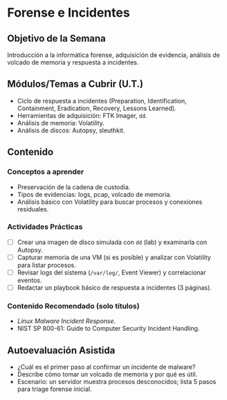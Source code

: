 # Forense e Incidentes

## Objetivo de la Semana
Introducción a la informática forense, adquisición de evidencia, análisis de volcado de memoria y respuesta a incidentes.

## Módulos/Temas a Cubrir (U.T.)
- Ciclo de respuesta a incidentes (Preparation, Identification, Containment, Eradication, Recovery, Lessons Learned).
- Herramientas de adquisición: FTK Imager, `dd`.
- Análisis de memoria: Volatility.
- Análisis de discos: Autopsy, sleuthkit.

## Contenido

### Conceptos a aprender
- Preservación de la cadena de custodia.
- Tipos de evidencias: logs, pcap, volcado de memoria.
- Análisis básico con Volatility para buscar procesos y conexiones residuales.

### Actividades Prácticas
- [ ] Crear una imagen de disco simulada con `dd` (lab) y examinarla con Autopsy.
- [ ] Capturar memoria de una VM (si es posible) y analizar con Volatility para listar procesos.
- [ ] Revisar logs del sistema (`/var/log/`, Event Viewer) y correlacionar eventos.
- [ ] Redactar un playbook básico de respuesta a incidentes (3 páginas).

### Contenido Recomendado (solo títulos)
- *Linux Malware Incident Response*.
- NIST SP 800-61: Guide to Computer Security Incident Handling.

## Autoevaluación Asistida
- ¿Cuál es el primer paso al confirmar un incidente de malware?
- Describe cómo tomar un volcado de memoria y por qué es útil.
- Escenario: un servidor muestra procesos desconocidos; lista 5 pasos para triage forense inicial.
